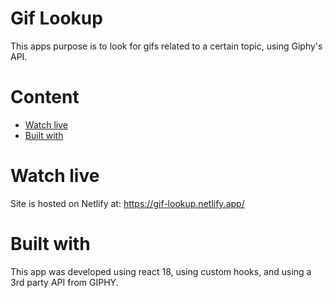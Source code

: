 # Gif Lookup

This apps purpose is to look for gifs related to a certain topic, using Giphy's API.

# Content

- [Watch live](#watch-live)
- [Built with](#built-with)

# Watch live

Site is hosted on Netlify at: https://gif-lookup.netlify.app/

# Built with

This app was developed using react 18, using custom hooks, and using a 3rd party API from GIPHY.